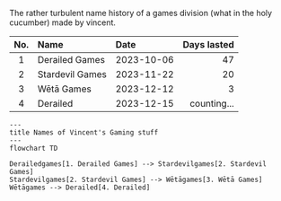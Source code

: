 The rather turbulent name history of a games division (what in the holy cucumber) made by vincent.

| No. | Name            | Date       | Days lasted |
|:---:|:----------------|:-----------|------------:|
|  1  | Derailed Games  | 2023-10-06 |          47 |
|  2  | Stardevil Games | 2023-11-22 |          20 |
|  3  | Wētā Games      | 2023-12-12 |           3 |
|  4  | Derailed        | 2023-12-15 | counting... |



```mermaid
---
title Names of Vincent's Gaming stuff
---
flowchart TD

Derailedgames[1. Derailed Games] --> Stardevilgames[2. Stardevil Games]
Stardevilgames[2. Stardevil Games] --> Wētāgames[3. Wētā Games]
Wētāgames --> Derailed[4. Derailed]

```
